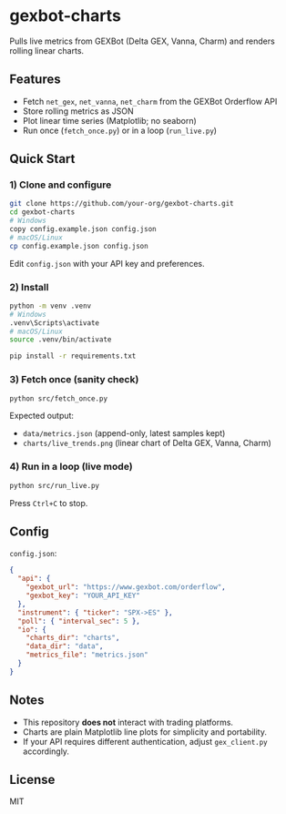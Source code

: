 
# gexbot-charts

Pulls live metrics from GEXBot (Delta GEX, Vanna, Charm) and renders rolling linear charts.

## Features
- Fetch `net_gex`, `net_vanna`, `net_charm` from the GEXBot Orderflow API
- Store rolling metrics as JSON
- Plot linear time series (Matplotlib; no seaborn)
- Run once (`fetch_once.py`) or in a loop (`run_live.py`)

## Quick Start

### 1) Clone and configure
```bash
git clone https://github.com/your-org/gexbot-charts.git
cd gexbot-charts
# Windows
copy config.example.json config.json
# macOS/Linux
cp config.example.json config.json
```
Edit `config.json` with your API key and preferences.

### 2) Install
```bash
python -m venv .venv
# Windows
.venv\Scripts\activate
# macOS/Linux
source .venv/bin/activate

pip install -r requirements.txt
```

### 3) Fetch once (sanity check)
```bash
python src/fetch_once.py
```
Expected output:
- `data/metrics.json` (append-only, latest samples kept)
- `charts/live_trends.png` (linear chart of Delta GEX, Vanna, Charm)

### 4) Run in a loop (live mode)
```bash
python src/run_live.py
```
Press `Ctrl+C` to stop.

## Config
`config.json`:
```json
{
  "api": {
    "gexbot_url": "https://www.gexbot.com/orderflow",
    "gexbot_key": "YOUR_API_KEY"
  },
  "instrument": { "ticker": "SPX->ES" },
  "poll": { "interval_sec": 5 },
  "io": {
    "charts_dir": "charts",
    "data_dir": "data",
    "metrics_file": "metrics.json"
  }
}
```

## Notes
- This repository **does not** interact with trading platforms.
- Charts are plain Matplotlib line plots for simplicity and portability.
- If your API requires different authentication, adjust `gex_client.py` accordingly.

## License
MIT
